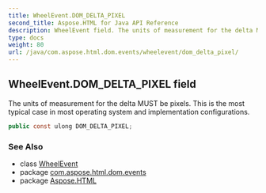 ```yaml
---
title: WheelEvent.DOM_DELTA_PIXEL
second_title: Aspose.HTML for Java API Reference
description: WheelEvent field. The units of measurement for the delta MUST be pixels. This is the most typical case in most operating system and implementation configurations
type: docs
weight: 80
url: /java/com.aspose.html.dom.events/wheelevent/dom_delta_pixel/
---
```

## WheelEvent.DOM_DELTA_PIXEL field

The units of measurement for the delta MUST be pixels. This is the most typical case in most operating system and implementation configurations.

```java
public const ulong DOM_DELTA_PIXEL;
```

### See Also

* class [WheelEvent](../)
* package [com.aspose.html.dom.events](../../../com.aspose.html.dom.events/)
* package [Aspose.HTML](../../../)
